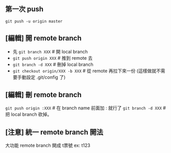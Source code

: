 ## 第一次 push
`git push -u origin master`

## [編輯] 開 remote branch

* 先 `git branch XXX` # 開 local branch
* `git push origin XXX` # 推到 remote 去
* `git branch -d XXX` # 刪掉 local branch
* `git checkout origin/XXX -b XXX` # 從 remote 再拉下來一份 (這樣做就不需要手動設定 .git/config 了)

## [編輯] 刪 remote branch
`git push origin :XXX` # 在 branch name 前面加 : 就行了
`git branch -d XXX` # 把 local branch 砍掉。

## [注意] 統一 remote branch 開法
大功能 remote branch 開成 t票號
ex: t123
